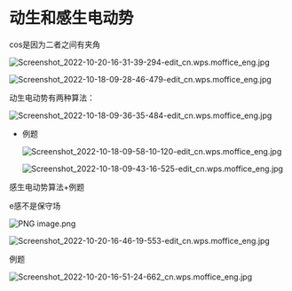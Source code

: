 # 动生和感生电动势

cos是因为二者之间有夹角

![Screenshot_2022-10-20-16-31-39-294-edit_cn.wps.moffice_eng.jpg](%E5%8A%A8%E7%94%9F%E5%92%8C%E6%84%9F%E7%94%9F%E7%94%B5%E5%8A%A8%E5%8A%BF%20205cbf973e2c4ff0a4342b96a6ea05cd/Screenshot_2022-10-20-16-31-39-294-edit_cn.wps.moffice_eng.jpg)

![Screenshot_2022-10-18-09-28-46-479-edit_cn.wps.moffice_eng.jpg](%E5%8A%A8%E7%94%9F%E5%92%8C%E6%84%9F%E7%94%9F%E7%94%B5%E5%8A%A8%E5%8A%BF%20205cbf973e2c4ff0a4342b96a6ea05cd/Screenshot_2022-10-18-09-28-46-479-edit_cn.wps.moffice_eng.jpg)

动生电动势有两种算法：

![Screenshot_2022-10-18-09-36-35-484-edit_cn.wps.moffice_eng.jpg](%E5%8A%A8%E7%94%9F%E5%92%8C%E6%84%9F%E7%94%9F%E7%94%B5%E5%8A%A8%E5%8A%BF%20205cbf973e2c4ff0a4342b96a6ea05cd/Screenshot_2022-10-18-09-36-35-484-edit_cn.wps.moffice_eng.jpg)

- 例题
    
    ![Screenshot_2022-10-18-09-58-10-120-edit_cn.wps.moffice_eng.jpg](%E5%8A%A8%E7%94%9F%E5%92%8C%E6%84%9F%E7%94%9F%E7%94%B5%E5%8A%A8%E5%8A%BF%20205cbf973e2c4ff0a4342b96a6ea05cd/Screenshot_2022-10-18-09-58-10-120-edit_cn.wps.moffice_eng.jpg)
    
    ![Screenshot_2022-10-18-09-43-16-525-edit_cn.wps.moffice_eng.jpg](%E5%8A%A8%E7%94%9F%E5%92%8C%E6%84%9F%E7%94%9F%E7%94%B5%E5%8A%A8%E5%8A%BF%20205cbf973e2c4ff0a4342b96a6ea05cd/Screenshot_2022-10-18-09-43-16-525-edit_cn.wps.moffice_eng.jpg)
    

感生电动势算法+例题

e感不是保守场

![PNG image.png](%E5%8A%A8%E7%94%9F%E5%92%8C%E6%84%9F%E7%94%9F%E7%94%B5%E5%8A%A8%E5%8A%BF%20205cbf973e2c4ff0a4342b96a6ea05cd/PNG_image.png)

![Screenshot_2022-10-20-16-46-19-553-edit_cn.wps.moffice_eng.jpg](%E5%8A%A8%E7%94%9F%E5%92%8C%E6%84%9F%E7%94%9F%E7%94%B5%E5%8A%A8%E5%8A%BF%20205cbf973e2c4ff0a4342b96a6ea05cd/Screenshot_2022-10-20-16-46-19-553-edit_cn.wps.moffice_eng.jpg)

例题

![Screenshot_2022-10-20-16-51-24-662_cn.wps.moffice_eng.jpg](%E5%8A%A8%E7%94%9F%E5%92%8C%E6%84%9F%E7%94%9F%E7%94%B5%E5%8A%A8%E5%8A%BF%20205cbf973e2c4ff0a4342b96a6ea05cd/Screenshot_2022-10-20-16-51-24-662_cn.wps.moffice_eng.jpg)